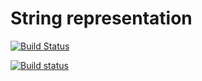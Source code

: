 # String representation

[![Build Status](https://travis-ci.org/Emelyanovalex/Laba2-String.svg)](https://travis-ci.org/Emelyanovalex/Laba2-String)

[![Build status](https://ci.appveyor.com/api/projects/status/de8oc4u77qc8cqo2?svg=true)](https://ci.appveyor.com/project/Emelyanovalex/laba2-string)
